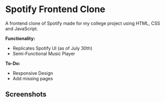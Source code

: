 # Spotify Frontend Clone

A frontend clone of Spotify made for my college project using HTML, CSS and JavaScript.

**Functionality:**
- Replicates Spotify UI (as of July 30th) 
- Semi-Functional Music Player

**To-Do:**
- Responsive Design
- Add missing pages
## Screenshots


